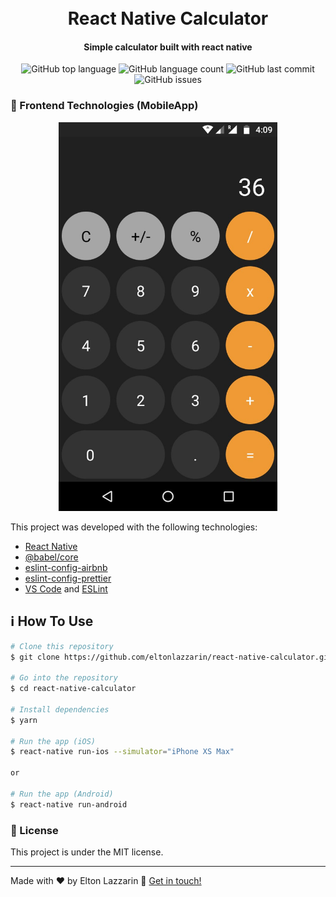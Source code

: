 <h1 align="center">
    <img alt="" src="" />
    <br>
    React Native Calculator
</h1>

<h4 align="center">
  Simple calculator built with react native
</h4>
<p align="center">
  <img alt="GitHub top language" src="https://img.shields.io/github/languages/top/eltonlazzarin/react-native-calculator">
    
  <img alt="GitHub language count" src="https://img.shields.io/github/languages/count/eltonlazzarin/react-native-calculator">

  <img alt="GitHub last commit" src="https://img.shields.io/github/last-commit/eltonlazzarin/react-native-calculator">

  <img alt="GitHub issues" src="https://img.shields.io/github/issues/eltonlazzarin/react-native-calculator">   

  ### :rocket: Frontend Technologies (MobileApp)
  <p align="center">
   <img alt="Calculator Pic" src="https://github.com/eltonlazzarin/react-native-calculator/blob/master/screenshot/calculatorApp.jpeg" hight="380" width="350">  
  </p>
   
  This project was developed with the following technologies:

  - [React Native](https://facebook.github.io/react-native/)
  - [@babel/core](https://github.com/babel/babel/tree/master/packages/babel-core)
  - [eslint-config-airbnb](https://github.com/airbnb/javascript)
  - [eslint-config-prettier](https://github.com/prettier/eslint-config-prettier)
  - [VS Code](https://code.visualstudio.com) and [ESLint](https://marketplace.visualstudio.com/items?itemName=dbaeumer.vscode-eslint)

  ## :information_source: How To Use

  ```bash
  # Clone this repository
  $ git clone https://github.com/eltonlazzarin/react-native-calculator.git

  # Go into the repository
  $ cd react-native-calculator

  # Install dependencies
  $ yarn

  # Run the app (iOS)
  $ react-native run-ios --simulator="iPhone XS Max"

  or

  # Run the app (Android)
  $ react-native run-android
  ```


  ### :memo: License

  This project is under the MIT license.

  ---

Made with ♥ by Elton Lazzarin :wave: [Get in touch!](https://www.linkedin.com/in/eltonlazzarin)


